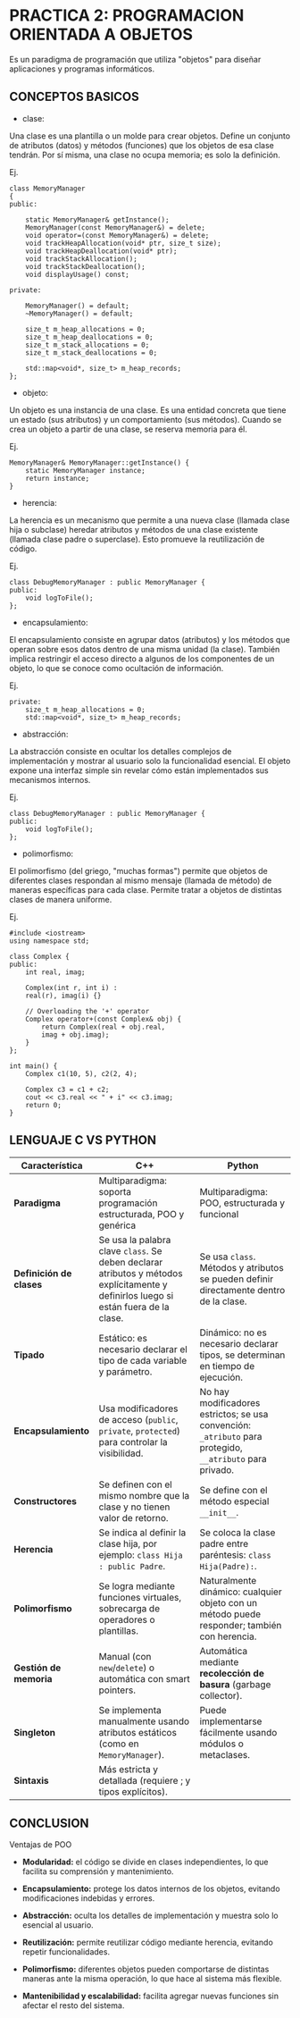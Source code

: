 # PRACTICA 2: PROGRAMACION ORIENTADA A OBJETOS

Es un paradigma de programación que utiliza "objetos" para diseñar aplicaciones y programas informáticos. 

## CONCEPTOS BASICOS

+ clase:

Una clase es una plantilla o un molde para crear objetos. Define un conjunto de atributos (datos) y métodos (funciones) que los objetos de esa clase tendrán. Por sí misma, una clase no ocupa memoria; es solo la definición.

Ej.
```
class MemoryManager 
{
public:

    static MemoryManager& getInstance();
    MemoryManager(const MemoryManager&) = delete;
    void operator=(const MemoryManager&) = delete;
    void trackHeapAllocation(void* ptr, size_t size);
    void trackHeapDeallocation(void* ptr);
    void trackStackAllocation();
    void trackStackDeallocation();
    void displayUsage() const;

private:

    MemoryManager() = default;
    ~MemoryManager() = default;

    size_t m_heap_allocations = 0;
    size_t m_heap_deallocations = 0;
    size_t m_stack_allocations = 0;
    size_t m_stack_deallocations = 0;
    
    std::map<void*, size_t> m_heap_records;
};
```
+ objeto: 

Un objeto es una instancia de una clase. Es una entidad concreta que tiene un estado (sus atributos) y un comportamiento (sus métodos). Cuando se crea un objeto a partir de una clase, se reserva memoria para él.

Ej.
```
MemoryManager& MemoryManager::getInstance() {
    static MemoryManager instance;   
    return instance;
}
```

+ herencia: 

La herencia es un mecanismo que permite a una nueva clase (llamada clase hija o subclase) heredar atributos y métodos de una clase existente (llamada clase padre o superclase). Esto promueve la reutilización de código.

Ej.
```
class DebugMemoryManager : public MemoryManager {
public:
    void logToFile();
};

```

+ encapsulamiento:

El encapsulamiento consiste en agrupar datos (atributos) y los métodos que operan sobre esos datos dentro de una misma unidad (la clase). También implica restringir el acceso directo a algunos de los componentes de un objeto, lo que se conoce como ocultación de información.

Ej.
```
private:
    size_t m_heap_allocations = 0;
    std::map<void*, size_t> m_heap_records;
```

+ abstracción:

La abstracción consiste en ocultar los detalles complejos de implementación y mostrar al usuario solo la funcionalidad esencial. El objeto expone una interfaz simple sin revelar cómo están implementados sus mecanismos internos.

Ej.
```
class DebugMemoryManager : public MemoryManager {
public:
    void logToFile();
};
```

+ polimorfismo:

El polimorfismo (del griego, "muchas formas") permite que objetos de diferentes clases respondan al mismo mensaje (llamada de método) de maneras específicas para cada clase. Permite tratar a objetos de distintas clases de manera uniforme.

Ej.
```
#include <iostream>
using namespace std;

class Complex {
public:
    int real, imag;
    
    Complex(int r, int i) :
    real(r), imag(i) {}

    // Overloading the '+' operator
    Complex operator+(const Complex& obj) {
        return Complex(real + obj.real,
        imag + obj.imag);
    }
};

int main() {
    Complex c1(10, 5), c2(2, 4);
    
    Complex c3 = c1 + c2;  
    cout << c3.real << " + i" << c3.imag;
    return 0;
}
```

## LENGUAJE C VS PYTHON
| Característica           | **C++**                                                                                                                              | **Python**                                                                                                |
| ------------------------ | ------------------------------------------------------------------------------------------------------------------------------------ | --------------------------------------------------------------------------------------------------------- |
| **Paradigma**            | Multiparadigma: soporta programación estructurada, POO y genérica                                                                    | Multiparadigma: POO, estructurada y funcional                                                             |
| **Definición de clases** | Se usa la palabra clave `class`. Se deben declarar atributos y métodos explícitamente y definirlos luego si están fuera de la clase. | Se usa `class`. Métodos y atributos se pueden definir directamente dentro de la clase.                    |
| **Tipado**               | Estático: es necesario declarar el tipo de cada variable y parámetro.                                                                | Dinámico: no es necesario declarar tipos, se determinan en tiempo de ejecución.                           |
| **Encapsulamiento**      | Usa modificadores de acceso (`public`, `private`, `protected`) para controlar la visibilidad.                                        | No hay modificadores estrictos; se usa convención: `_atributo` para protegido, `__atributo` para privado. |
| **Constructores**        | Se definen con el mismo nombre que la clase y no tienen valor de retorno.                                                            | Se define con el método especial `__init__`.                                                              |
| **Herencia**             | Se indica al definir la clase hija, por ejemplo: `class Hija : public Padre`.                                                        | Se coloca la clase padre entre paréntesis: `class Hija(Padre):`.                                          |
| **Polimorfismo**         | Se logra mediante funciones virtuales, sobrecarga de operadores o plantillas.                                                        | Naturalmente dinámico: cualquier objeto con un método puede responder; también con herencia.              |
| **Gestión de memoria**   | Manual (con `new`/`delete`) o automática con smart pointers.                                                                         | Automática mediante **recolección de basura** (garbage collector).                                        |
| **Singleton**            | Se implementa manualmente usando atributos estáticos (como en `MemoryManager`).                                                      | Puede implementarse fácilmente usando módulos o metaclases.                                               |
| **Sintaxis**             | Más estricta y detallada (requiere ; y tipos explícitos).                                                                            |                                                                                                           |


## CONCLUSION
Ventajas de POO

- **Modularidad:** el código se divide en clases independientes, lo que facilita su comprensión y mantenimiento.

- **Encapsulamiento:** protege los datos internos de los objetos, evitando modificaciones indebidas y errores.

- **Abstracción:** oculta los detalles de implementación y muestra solo lo esencial al usuario.

- **Reutilización:** permite reutilizar código mediante herencia, evitando repetir funcionalidades.

- **Polimorfismo:** diferentes objetos pueden comportarse de distintas maneras ante la misma operación, lo que hace al sistema más flexible. 

- **Mantenibilidad y escalabilidad:** facilita agregar nuevas funciones sin afectar el resto del sistema.